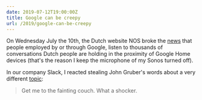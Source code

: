 ```yaml
---
date: 2019-07-12T19:00:00Z
title: Google can be creepy
url: /2019/google-can-be-creepy
---
```


On Wednesday July the 10th, the Dutch website NOS broke the [news] that people employed by or
through Google, listen to thousands of conversations Dutch people are holding in the proximity of
Google Home devices (that's the reason I keep the microphone of my Sonos turned off).

In our company Slack, I reacted stealing John Gruber's words about a very different [topic]:

> Get me to the fainting couch. What a shocker.


[news]: https://nos.nl/artikel/2292889-google-medewerkers-luisteren-nederlandse-gesprekken-mee.html
[topic]: https://daringfireball.net/linked/2019/07/09/huawei-china

